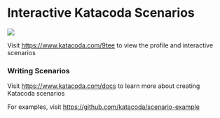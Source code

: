 # Interactive Katacoda Scenarios

[![](http://shields.katacoda.com/katacoda/9tee/count.svg)](https://www.katacoda.com/9tee "Get your profile on Katacoda.com")

Visit https://www.katacoda.com/9tee to view the profile and interactive scenarios

### Writing Scenarios
Visit https://www.katacoda.com/docs to learn more about creating Katacoda scenarios

For examples, visit https://github.com/katacoda/scenario-example
